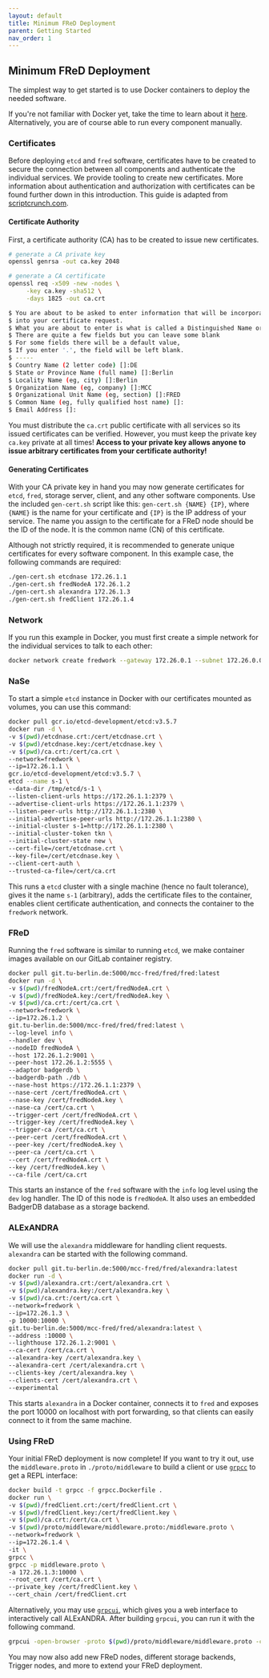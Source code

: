 ```yaml
---
layout: default
title: Minimum FReD Deployment
parent: Getting Started
nav_order: 1
---
```


## Minimum FReD Deployment

The simplest way to get started is to use Docker containers to deploy the needed software.

If you're not familiar with Docker yet, take the time to learn about it [here](https://www.docker.com/101-tutorial).
Alternatively, you are of course able to run every component manually.

### Certificates

Before deploying `etcd` and `fred` software, certificates have to be created to secure the connection between all components and authenticate the individual services.
We provide tooling to create new certificates.
More information about authentication and authorization with certificates can be found further down in this introduction.
This guide is adapted from [scriptcrunch.com](https://scriptcrunch.com/create-ca-tls-ssl-certificates-keys/).

#### Certificate Authority

First, a certificate authority (CA) has to be created to issue new certificates.

```bash
# generate a CA private key
openssl genrsa -out ca.key 2048

# generate a CA certificate
openssl req -x509 -new -nodes \
     -key ca.key -sha512 \
     -days 1825 -out ca.crt

$ You are about to be asked to enter information that will be incorporated
$ into your certificate request.
$ What you are about to enter is what is called a Distinguished Name or a DN.
$ There are quite a few fields but you can leave some blank
$ For some fields there will be a default value,
$ If you enter '.', the field will be left blank.
$ -----
$ Country Name (2 letter code) []:DE
$ State or Province Name (full name) []:Berlin
$ Locality Name (eg, city) []:Berlin
$ Organization Name (eg, company) []:MCC
$ Organizational Unit Name (eg, section) []:FRED
$ Common Name (eg, fully qualified host name) []:
$ Email Address []:
```

You must distribute the `ca.crt` public certificate with all services so its issued certificates can be verified.
However, you must keep the private key `ca.key` private at all times!
**Access to your private key allows anyone to issue arbitrary certificates from your certificate authority!**

#### Generating Certificates

With your CA private key in hand you may now generate certificates for `etcd`, `fred`, storage server, client, and any other software components.
Use the included `gen-cert.sh` script like this: `gen-cert.sh {NAME} {IP}`, where `{NAME}` is the name for your certificate and `{IP}` is the IP address of your service.
The name you assign to the certificate for a FReD node should be the ID of the node.
It is the common name (CN) of this certificate.

Although not strictly required, it is recommended to generate unique certificates for every software component.
In this example case, the following commands are required:

```bash
./gen-cert.sh etcdnase 172.26.1.1
./gen-cert.sh fredNodeA 172.26.1.2
./gen-cert.sh alexandra 172.26.1.3
./gen-cert.sh fredClient 172.26.1.4
```

### Network

If you run this example in Docker, you must first create a simple network for the individual services to talk to each other:

```bash
docker network create fredwork --gateway 172.26.0.1 --subnet 172.26.0.0/16
```

### NaSe

To start a simple `etcd` instance in Docker with our certificates mounted as volumes, you can use this command:

```bash
docker pull gcr.io/etcd-development/etcd:v3.5.7
docker run -d \
-v $(pwd)/etcdnase.crt:/cert/etcdnase.crt \
-v $(pwd)/etcdnase.key:/cert/etcdnase.key \
-v $(pwd)/ca.crt:/cert/ca.crt \
--network=fredwork \
--ip=172.26.1.1 \
gcr.io/etcd-development/etcd:v3.5.7 \
etcd --name s-1 \
--data-dir /tmp/etcd/s-1 \
--listen-client-urls https://172.26.1.1:2379 \
--advertise-client-urls https://172.26.1.1:2379 \
--listen-peer-urls http://172.26.1.1:2380 \
--initial-advertise-peer-urls http://172.26.1.1:2380 \
--initial-cluster s-1=http://172.26.1.1:2380 \
--initial-cluster-token tkn \
--initial-cluster-state new \
--cert-file=/cert/etcdnase.crt \
--key-file=/cert/etcdnase.key \
--client-cert-auth \
--trusted-ca-file=/cert/ca.crt
```

This runs a `etcd` cluster with a single machine (hence no fault tolerance), gives it the name `s-1` (arbitrary), adds the certificate files to the container, enables client certificate authentication, and connects the container to the `fredwork` network.

### FReD

Running the `fred` software is similar to running `etcd`, we make container images available on our GitLab container registry.

```bash
docker pull git.tu-berlin.de:5000/mcc-fred/fred/fred:latest
docker run -d \
-v $(pwd)/fredNodeA.crt:/cert/fredNodeA.crt \
-v $(pwd)/fredNodeA.key:/cert/fredNodeA.key \
-v $(pwd)/ca.crt:/cert/ca.crt \
--network=fredwork \
--ip=172.26.1.2 \
git.tu-berlin.de:5000/mcc-fred/fred/fred:latest \
--log-level info \
--handler dev \
--nodeID fredNodeA \
--host 172.26.1.2:9001 \
--peer-host 172.26.1.2:5555 \
--adaptor badgerdb \
--badgerdb-path ./db \
--nase-host https://172.26.1.1:2379 \
--nase-cert /cert/fredNodeA.crt \
--nase-key /cert/fredNodeA.key \
--nase-ca /cert/ca.crt \
--trigger-cert /cert/fredNodeA.crt \
--trigger-key /cert/fredNodeA.key \
--trigger-ca /cert/ca.crt \
--peer-cert /cert/fredNodeA.crt \
--peer-key /cert/fredNodeA.key \
--peer-ca /cert/ca.crt \
--cert /cert/fredNodeA.crt \
--key /cert/fredNodeA.key \
--ca-file /cert/ca.crt
```

This starts an instance of the `fred` software with the `info` log level using the `dev` log handler.
The ID of this node is `fredNodeA`.
It also uses an embedded BadgerDB database as a storage backend.

### ALExANDRA

We will use the `alexandra` middleware for handling client requests. `alexandra` can be started with the following command.

```bash
docker pull git.tu-berlin.de:5000/mcc-fred/fred/alexandra:latest
docker run -d \
-v $(pwd)/alexandra.crt:/cert/alexandra.crt \
-v $(pwd)/alexandra.key:/cert/alexandra.key \
-v $(pwd)/ca.crt:/cert/ca.crt \
--network=fredwork \
--ip=172.26.1.3 \
-p 10000:10000 \
git.tu-berlin.de:5000/mcc-fred/fred/alexandra:latest \
--address :10000 \
--lighthouse 172.26.1.2:9001 \
--ca-cert /cert/ca.crt \
--alexandra-key /cert/alexandra.key \
--alexandra-cert /cert/alexandra.crt \
--clients-key /cert/alexandra.key \
--clients-cert /cert/alexandra.crt \
--experimental
```

This starts `alexandra` in a Docker container, connects it to `fred` and exposes the port 10000 on localhost with port forwarding, so that
clients can easily connect to it from the same machine.

### Using FReD

Your initial FReD deployment is now complete!
If you want to try it out, use the `middleware.proto` in `./proto/middleware` to build a client or use [`grpcc`](https://github.com/njpatel/grpcc) to get a REPL interface:

```bash
docker build -t grpcc -f grpcc.Dockerfile .
docker run \
-v $(pwd)/fredClient.crt:/cert/fredClient.crt \
-v $(pwd)/fredClient.key:/cert/fredClient.key \
-v $(pwd)/ca.crt:/cert/ca.crt \
-v $(pwd)/proto/middleware/middleware.proto:/middleware.proto \
--network=fredwork \
--ip=172.26.1.4 \
-it \
grpcc \
grpcc -p middleware.proto \
-a 172.26.1.3:10000 \
--root_cert /cert/ca.crt \
--private_key /cert/fredClient.key \
--cert_chain /cert/fredClient.crt
```

Alternatively, you may use [`grpcui`](https://github.com/fullstorydev/grpcui), which gives you a web interface to interactively call ALExANDRA.
After building `grpcui`, you can run it with the following command.

```bash
grpcui -open-browser -proto $(pwd)/proto/middleware/middleware.proto -cacert ca.crt -cert fredClient.crt -key fredClient.key 127.0.0.1:10000
```

You may now also add new FReD nodes, different storage backends, Trigger nodes, and more to extend your FReD deployment.
